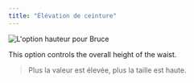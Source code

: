 ```yaml
---
title: "Élévation de ceinture"
---
```


![L'option hauteur pour Bruce](./rise.svg)

This option controls the overall height of the waist.

> Plus la valeur est élevée, plus la taille est haute.




